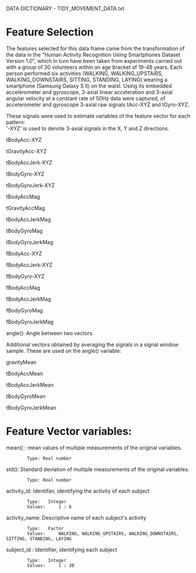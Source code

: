 DATA DICTIONARY - TIDY_MOVEMENT_DATA.txt


Feature Selection 
=================

The features selected for this data frame came from the transformation of the data in the "Human Activity Recognition Using Smartphones Dataset Version 1.0", which in turn have been taken from experiments carried out with a group of 30 volunteers within an age bracket of 19-48 years. Each person performed six activities (WALKING, WALKING_UPSTAIRS, WALKING_DOWNSTAIRS, SITTING, STANDING, LAYING) wearing a smartphone (Samsung Galaxy S II) on the waist. Using its embedded accelerometer and gyroscope, 3-axial linear acceleration and 3-axial angular velocity at a constant rate of 50Hz data were captured, of accelerometer and gyroscope 3-axial raw signals tAcc-XYZ and tGyro-XYZ.

These signals were used to estimate variables of the feature vector for each pattern:  
'-XYZ' is used to denote 3-axial signals in the X, Y and Z directions.

tBodyAcc-XYZ

tGravityAcc-XYZ

tBodyAccJerk-XYZ

tBodyGyro-XYZ

tBodyGyroJerk-XYZ

tBodyAccMag

tGravityAccMag

tBodyAccJerkMag

tBodyGyroMag

tBodyGyroJerkMag

fBodyAcc-XYZ

fBodyAccJerk-XYZ

fBodyGyro-XYZ

fBodyAccMag

fBodyAccJerkMag

fBodyGyroMag

fBodyGyroJerkMag


angle(): Angle between two vectors.

Additional vectors obtained by averaging the signals in a signal window sample. These are used on the angle() variable:

gravityMean

tBodyAccMean

tBodyAccJerkMean

tBodyGyroMean

tBodyGyroJerkMean


Feature Vector variables:
=========================

mean() : 		mean values of multiple measurements of the original variables.

			Type: Real number
		

std(): 		Standard deviation of multiple measurements of the original variables.

			Type: Real number


activity_id: 	Identifier, identifying the activity of each subject

			Type: 	Integer
			Values: 	1 : 6

activity_name: 	Descriptive name of each subject's activity

			Type: 	Factor
			Values: 	WALKING, WALKING_UPSTAIRS, WALKING_DOWNSTAIRS, SITTING, STANDING, LAYING


subject_id :	Identifier, identifying each subject

			Type: 	Integer
			Values: 	1 : 30
